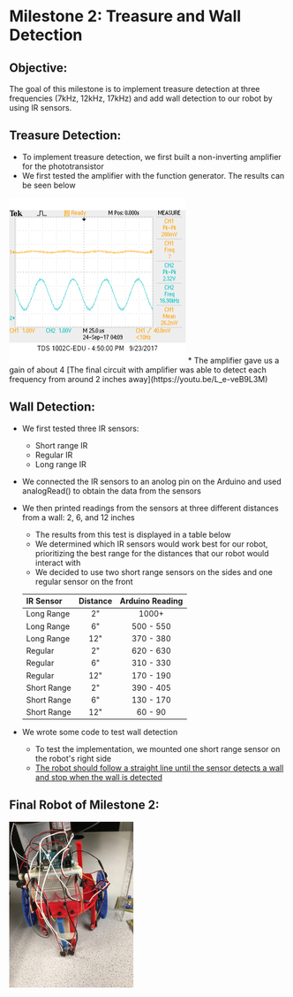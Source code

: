 # Milestone 2: Treasure and Wall Detection

## Objective:
The goal of this milestone is to implement treasure detection at three frequencies (7kHz, 12kHz, 17kHz) and add wall detection to our robot by using IR sensors.

## Treasure Detection:
* To implement treasure detection, we first built a non-inverting amplifier for the phototransistor  
* We first tested the amplifier with the function generator. The results can be seen below  
<img src="https://github.com/sk2282/ECE3400_Team8/blob/master/pictures/Milestone2/100_1_noninverting_FG.bmp?raw=true" height="300" />  
* The amplifier gave us a gain of about 4  
[The final circuit with amplifier was able to detect each frequency from around 2 inches away](https://youtu.be/L_e-veB9L3M)


## Wall Detection:
* We first tested three IR sensors:  
    * Short range IR  
    * Regular IR  
    * Long range IR  
* We connected the IR sensors to an anolog pin on the Arduino and used analogRead() to obtain the data from the sensors
* We then printed readings from the sensors at three different distances from a wall: 2, 6, and 12 inches  
	* The results from this test is displayed in a table below
    * We determined which IR sensors would work best for our robot, prioritizing the best range for the distances that our robot would interact with  
    * We decided to use two short range sensors on the sides and one regular sensor on the front  

    | IR Sensor| Distance | Arduino Reading |
    | -------- | :--------: | :---------------: |
    | Long Range| 2" | 1000+ |
    | Long Range | 6" |500 - 550 |
    | Long Range | 12" |370 - 380 |
    | Regular | 2" | 620 - 630 |
    | Regular | 6" | 310 - 330 |
    | Regular | 12" | 170 - 190 |
    | Short Range | 2" | 390 - 405 |
    | Short Range |6" |130 - 170 |
    | Short Range | 12" | 60 - 90 |
  
* We wrote some code to test wall detection  
    * To test the implementation, we mounted one short range sensor on the robot's right side  
    * [The robot should follow a straight line until the sensor detects a wall and stop when the wall is detected](https://youtu.be/_vbiJvubCpY)

## Final Robot of Milestone 2:
<img src="https://github.com/sk2282/ECE3400_Team8/blob/master/pictures/Milestone2/milestone2robot.jpg?raw=true" height="300" />
